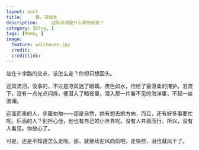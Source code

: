 ```yaml
---
layout: post  
title:     夜，凉如水
description:     迎风流泪是什么样的感觉？
category: [blog, ]  
tags: [Memo, ]  
image:
  feature: wallhaven.jpg
  credit: 
  creditlink:   
---
```


站在十字路的交点，该怎么走？你却只想回头。

迎风流泪，没事的，不过是凉风迷了眼睛。夜色如水，恰给了最温柔的掩护。泪流下，没有一点光点闪烁，便潜入了暗夜里，潜入那一片看不见的海洋里，不起一丝波澜。

迎面而来的人，步履匆匆——那是自然，她有想去的方向，而且，还有好多事要忙呢。后面的人？别担心他，他也有自己的小世界呢。没有人并肩而行，所以，没有人看见，你放心了。

可是，还是不知道怎么走呢。那，就继续迎风向前吧，走快些，泪也就风干了。





